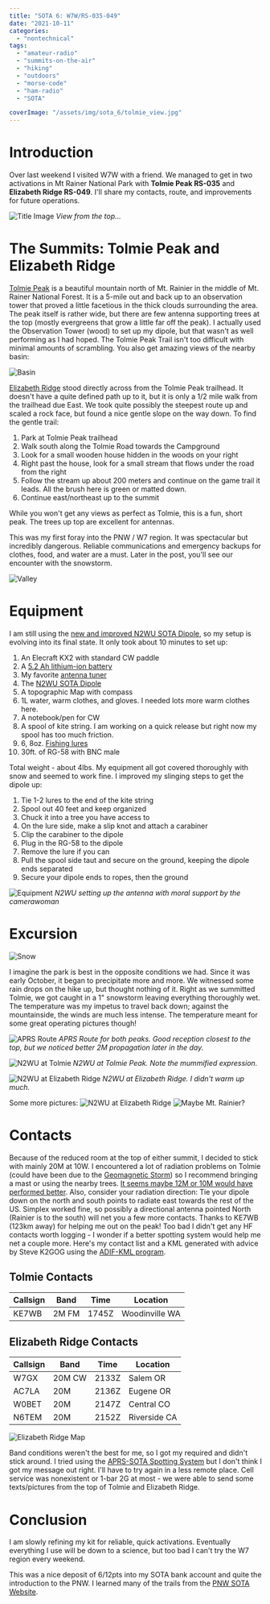 ```yaml
---
title: "SOTA 6: W7W/RS-035-049"
date: "2021-10-11"
categories:
  - "nontechnical"
tags:
  - "amateur-radio"
  - "summits-on-the-air"
  - "hiking"
  - "outdoors"
  - "morse-code"
  - "ham-radio"
  - "SOTA"

coverImage: "/assets/img/sota_6/tolmie_view.jpg"
---
```

# Introduction

Over last weekend I visited W7W with a friend. We managed to get in two activations in Mt Rainer National Park with **Tolmie Peak RS-035** and **Elizabeth Ridge RS-049**. I'll share my contacts, route, and improvements for future operations.

![Title Image](/assets/img/sota_6/tolmie_view.jpg)
_View from the top..._

# The Summits: Tolmie Peak and Elizabeth Ridge

[Tolmie Peak](https://summits.sota.org.uk/summit/W7W/RS-035) is a beautiful mountain north of Mt. Rainier in the middle of Mt. Rainer National Forest. It is a 5-mile out and back up to an observation tower that proved a little facetious in the thick clouds surrounding the area. The peak itself is rather wide, but there are few antenna supporting trees at the top (mostly evergreens that grow a little far off the peak). I actually used the Observation Tower (wood) to set up my dipole, but that wasn't as well performing as I had hoped. The Tolmie Peak Trail isn't too difficult with minimal amounts of scrambling. You also get amazing views of the nearby basin:

![Basin](/assets/img/sota_6/tolmie_lake.jpg)

[Elizabeth Ridge](https://summits.sota.org.uk/summit/W7W/RS-049) stood directly across from the Tolmie Peak trailhead. It doesn't have a quite defined path up to it, but it is only a 1/2 mile walk from the trailhead due East. We took quite possibly the steepest route up and scaled a rock face, but found a nice gentle slope on the way down. To find the gentle trail:
1. Park at Tolmie Peak trailhead
2. Walk south along the Tolmie Road towards the Campground
3. Look for a small wooden house hidden in the woods on your right
4. Right past the house, look for a small stream that flows under the road from the right
5. Follow the stream up about 200 meters and continue on the game trail it leads. All the brush here is green or matted down.
6. Continue east/northeast up to the summit

While you won't get any views as perfect as Tolmie, this is a fun, short peak. The trees up top are excellent for antennas.

This was my first foray into the PNW / W7 region. It was spectacular but incredibly dangerous. Reliable communications and emergency backups for clothes, food, and water are a must. Later in the post, you'll see our encounter with the snowstorm.

![Valley](/assets/img/sota_6/valley_1.jpg)

# Equipment

I am still using the [new and improved N2WU SOTA Dipole](https://www.n2wu.com/2021-08-01-the-end-all-sota-dipole/), so my setup is evolving into its final state. It only took about 10 minutes to set up:

1. An Elecraft KX2 with standard CW paddle
2. A [5.2 Ah lithium-ion battery](https://power.tenergy.com/at-tenergy-li-ion-18650-11-1v-5200mah-rechargeable-battery-pack-w-pcb-3s2p-57-72wh-9a-rate/)
3. My favorite [antenna tuner](https://steadynet.com/emtech/zm2-kit-bnc-connectors)
5. The [N2WU SOTA Dipole](https://www.n2wu.com/2021-08-01-the-end-all-sota-dipole/)
6. A topographic Map with compass
7. 1L water, warm clothes, and gloves. I needed lots more warm clothes here.
8. A notebook/pen for CW
9. A spool of kite string. I am working on a quick release but right now my spool has too much friction.
10. 6, 8oz. [Fishing lures](https://www.amazon.com/FREGITO-Raindrop-Sinkers-Fishing-Weights/dp/B097R4X8PJ/ref=sr_1_9?dchild=1&keywords=lead+fishing+weights&qid=1633300434&sr=8-9)
11. 30ft. of RG-58 with BNC male

Total weight - about 4lbs. My equipment all got covered thoroughly with snow and seemed to work fine. I improved my slinging steps to get the dipole up:

1. Tie 1-2 lures to the end of the kite string
2. Spool out 40 feet and keep organized
3. Chuck it into a tree you have access to
4. On the lure side, make a slip knot and attach a carabiner
5. Clip the carabiner to the dipole
6. Plug in the RG-58 to the dipole
6. Remove the lure if you can
7. Pull the spool side taut and secure on the ground, keeping the dipole ends separated
8. Secure your dipole ends to ropes, then the ground

![Equipment](/assets/img/sota_6/antenna_setup.jpg)
_N2WU setting up the antenna with moral support by the camerawoman_

# Excursion


![Snow](/assets/img/sota_6/tolmie_1.jpg)

I imagine the park is best in the opposite conditions we had. Since it was early October, it began to precipitate more and more. We witnessed some rain drops on the hike up, but thought nothing of it. Right as we summitted Tolmie, we got caught in a 1" snowstorm leaving everything thoroughly wet. The temperature was my impetus to travel back down; against the mountainside, the winds are much less intense. The temperature meant for some great operating pictures though!

![APRS Route](/assets/img/sota_6/aprs.PNG)
_APRS Route for both peaks. Good reception closest to the top, but we noticed better 2M propagation later in the day._

![N2WU at Tolmie](/assets/img/sota_6/tolmie_setup.jpg)
_N2WU at Tolmie Peak. Note the mummified expression._

![N2WU at Elizabeth Ridge](/assets/img/sota_6/eliza_setup.jpg)
_N2WU at Elizabeth Ridge. I didn't warm up much._

Some more pictures:
![N2WU at Elizabeth Ridge](/assets/img/sota_6/valley_2.jpg)
![Maybe Mt. Rainier?](/assets/img/sota_6/mountain.jpg)

# Contacts

Because of the reduced room at the top of either summit, I decided to stick with mainly 20M at 10W. I encountered a lot of radiation problems on Tolmie (could have been due to the [Geomagnetic Storm](https://www.swpc.noaa.gov/news/g2-moderate-geomagnetic-storm-watch-extended-12-oct-2021)) so I recommend bringing a mast or using the nearby trees. [It seems maybe 12M or 10M would have performed better](https://www.arrl.org/w1aw-bulletins-archive-propagation). Also, consider your radiation direction: Tie your dipole down on the north and south points to radiate east towards the rest of the US. Simplex worked fine, so possibly a directional antenna pointed North (Rainier is to the south) will net you a few more contacts. Thanks to KE7WB (123km away) for helping me out on the peak! Too bad I didn't get any HF contacts worth logging - I wonder if a better spotting system would help me net a couple more.
Here's my contact list and a KML generated with advice by Steve K2GOG using the [ADIF-KML program](https://levinecentral.com/adif2map/).

## Tolmie Contacts

| Callsign     | Band     | Time | Location |
|--------------|-----------|------------|----|
| KE7WB | 2M FM | 1745Z | Woodinville WA |

## Elizabeth Ridge Contacts

| Callsign     | Band     | Time | Location |
|--------------|-----------|------------|----|
| W7GX | 20M CW | 2133Z | Salem OR |
| AC7LA      | 20M |    2136Z    | Eugene OR |
| W0BET     |   20M       | 2147Z | Central CO |
| N6TEM      |   20M       | 2152Z | Riverside CA |

![Elizabeth Ridge Map](/assets/img/sota_6/eliza_map.PNG)

Band conditions weren't the best for me, so I got my required and didn't stick around. I tried using the [APRS-SOTA Spotting System](https://www.sotaspots.co.uk/Aprs2Sota_Info.php) but I don't think I got my message out right. I'll have to try again in a less remote place. Cell service was nonexistent or 1-bar 2G at most - we were able to send some texts/pictures from the top of Tolmie and Elizabeth Ridge.


# Conclusion
I am slowly refining my kit for reliable, quick activations. Eventually everything I use will be down to a science, but too bad I can't try the W7 region every weekend.

This was a nice deposit of 6/12pts into my SOTA bank account and quite the introduction to the PNW. I learned many of the trails from the [PNW SOTA Website](http://www.pnwsota.org/).
